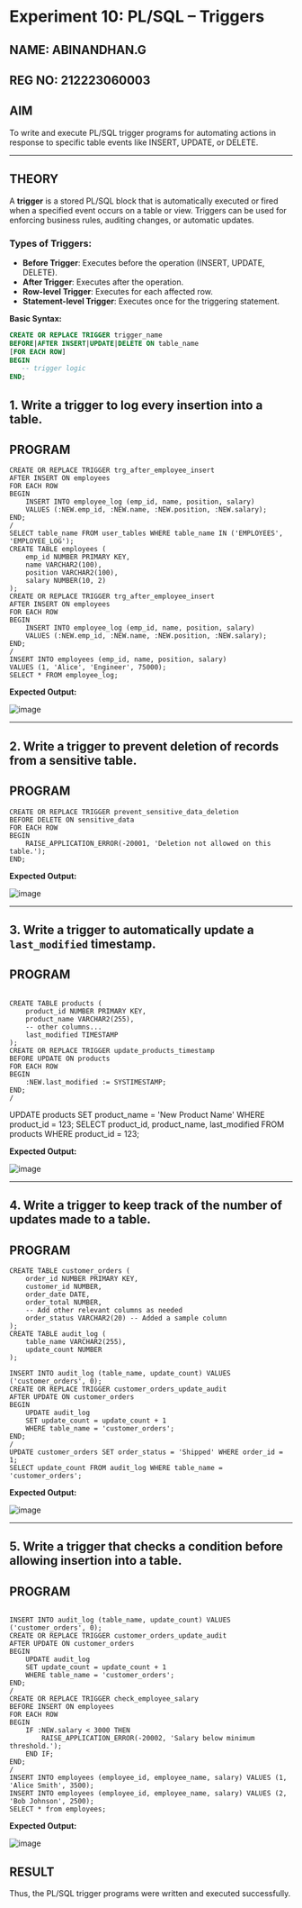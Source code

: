 # Experiment 10: PL/SQL – Triggers

## NAME: ABINANDHAN.G
## REG NO: 212223060003

## AIM
To write and execute PL/SQL trigger programs for automating actions in response to specific table events like INSERT, UPDATE, or DELETE.

---

## THEORY

A **trigger** is a stored PL/SQL block that is automatically executed or fired when a specified event occurs on a table or view. Triggers can be used for enforcing business rules, auditing changes, or automatic updates.

### Types of Triggers:
- **Before Trigger**: Executes before the operation (INSERT, UPDATE, DELETE).
- **After Trigger**: Executes after the operation.
- **Row-level Trigger**: Executes for each affected row.
- **Statement-level Trigger**: Executes once for the triggering statement.

**Basic Syntax:**
```sql
CREATE OR REPLACE TRIGGER trigger_name
BEFORE|AFTER INSERT|UPDATE|DELETE ON table_name
[FOR EACH ROW]
BEGIN
   -- trigger logic
END;
```

## 1. Write a trigger to log every insertion into a table.

## PROGRAM
```
CREATE OR REPLACE TRIGGER trg_after_employee_insert
AFTER INSERT ON employees
FOR EACH ROW
BEGIN
    INSERT INTO employee_log (emp_id, name, position, salary)
    VALUES (:NEW.emp_id, :NEW.name, :NEW.position, :NEW.salary);
END;
/
SELECT table_name FROM user_tables WHERE table_name IN ('EMPLOYEES', 'EMPLOYEE_LOG');
CREATE TABLE employees (
    emp_id NUMBER PRIMARY KEY,
    name VARCHAR2(100),
    position VARCHAR2(100),
    salary NUMBER(10, 2)
);
CREATE OR REPLACE TRIGGER trg_after_employee_insert
AFTER INSERT ON employees
FOR EACH ROW
BEGIN
    INSERT INTO employee_log (emp_id, name, position, salary)
    VALUES (:NEW.emp_id, :NEW.name, :NEW.position, :NEW.salary);
END;
/
INSERT INTO employees (emp_id, name, position, salary)
VALUES (1, 'Alice', 'Engineer', 75000);
SELECT * FROM employee_log;
```

**Expected Output:**

![image](https://github.com/user-attachments/assets/cf784a26-031d-4297-acdd-c00325826c7f)

---

## 2. Write a trigger to prevent deletion of records from a sensitive table.

## PROGRAM
```
CREATE OR REPLACE TRIGGER prevent_sensitive_data_deletion
BEFORE DELETE ON sensitive_data
FOR EACH ROW
BEGIN
    RAISE_APPLICATION_ERROR(-20001, 'Deletion not allowed on this table.');
END;
```
**Expected Output:**

![image](https://github.com/user-attachments/assets/2cad86cd-de05-4289-a04c-76815ed818c0)

---

## 3. Write a trigger to automatically update a `last_modified` timestamp.

## PROGRAM
```

CREATE TABLE products (
    product_id NUMBER PRIMARY KEY,
    product_name VARCHAR2(255),
    -- other columns...
    last_modified TIMESTAMP
);
CREATE OR REPLACE TRIGGER update_products_timestamp
BEFORE UPDATE ON products
FOR EACH ROW
BEGIN
    :NEW.last_modified := SYSTIMESTAMP;
END;
/
````
UPDATE products SET product_name = 'New Product Name' WHERE product_id = 123;
SELECT product_id, product_name, last_modified FROM products WHERE product_id = 123;

**Expected Output:**

![image](https://github.com/user-attachments/assets/df495c47-c3ac-4e38-9b70-59e164ca3282)

---

## 4. Write a trigger to keep track of the number of updates made to a table.

## PROGRAM
```
CREATE TABLE customer_orders (
    order_id NUMBER PRIMARY KEY,
    customer_id NUMBER,
    order_date DATE,
    order_total NUMBER,
    -- Add other relevant columns as needed
    order_status VARCHAR2(20) -- Added a sample column
);
CREATE TABLE audit_log (
    table_name VARCHAR2(255),
    update_count NUMBER
);

INSERT INTO audit_log (table_name, update_count) VALUES ('customer_orders', 0);
CREATE OR REPLACE TRIGGER customer_orders_update_audit
AFTER UPDATE ON customer_orders
BEGIN
    UPDATE audit_log
    SET update_count = update_count + 1
    WHERE table_name = 'customer_orders';
END;
/
UPDATE customer_orders SET order_status = 'Shipped' WHERE order_id = 1;
SELECT update_count FROM audit_log WHERE table_name = 'customer_orders';
```

**Expected Output:**

![image](https://github.com/user-attachments/assets/ecc87ff2-45bf-4704-a810-cb7cc1237562)

---

## 5. Write a trigger that checks a condition before allowing insertion into a table.

## PROGRAM
```

INSERT INTO audit_log (table_name, update_count) VALUES ('customer_orders', 0);
CREATE OR REPLACE TRIGGER customer_orders_update_audit
AFTER UPDATE ON customer_orders
BEGIN
    UPDATE audit_log
    SET update_count = update_count + 1
    WHERE table_name = 'customer_orders';
END;
/
CREATE OR REPLACE TRIGGER check_employee_salary
BEFORE INSERT ON employees
FOR EACH ROW
BEGIN
    IF :NEW.salary < 3000 THEN
        RAISE_APPLICATION_ERROR(-20002, 'Salary below minimum threshold.');
    END IF;
END;
/
INSERT INTO employees (employee_id, employee_name, salary) VALUES (1, 'Alice Smith', 3500);
INSERT INTO employees (employee_id, employee_name, salary) VALUES (2, 'Bob Johnson', 2500);
SELECT * from employees;
```

**Expected Output:**

![image](https://github.com/user-attachments/assets/92b4c4a2-3d1f-4b87-a9f2-84b246f7d25a)


## RESULT
Thus, the PL/SQL trigger programs were written and executed successfully.
